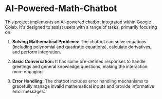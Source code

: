 # AI-Powered-Math-Chatbot

This project implements an AI-powered chatbot integrated within Google Colab. It's designed to assist users with a range of tasks, primarily focusing on:

1. **Solving Mathematical Problems:** The chatbot can solve equations (including polynomial and quadratic equations), calculate derivatives, and perform integration.

2. **Basic Conversation:** It has some pre-defined responses to handle greetings and general knowledge questions, making the interaction more engaging.

3. **Error Handling:** The chatbot includes error handling mechanisms to gracefully manage invalid mathematical inputs and provide informative error messages.
